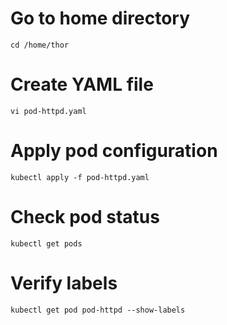 # Go to home directory
```
cd /home/thor
```
# Create YAML file
```
vi pod-httpd.yaml
```
# Apply pod configuration
```
kubectl apply -f pod-httpd.yaml
```
# Check pod status
```
kubectl get pods
```
# Verify labels
```
kubectl get pod pod-httpd --show-labels
```

